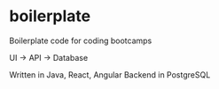 # boilerplate
Boilerplate code for coding bootcamps

UI -> API -> Database

Written in Java, React, Angular
Backend in PostgreSQL
